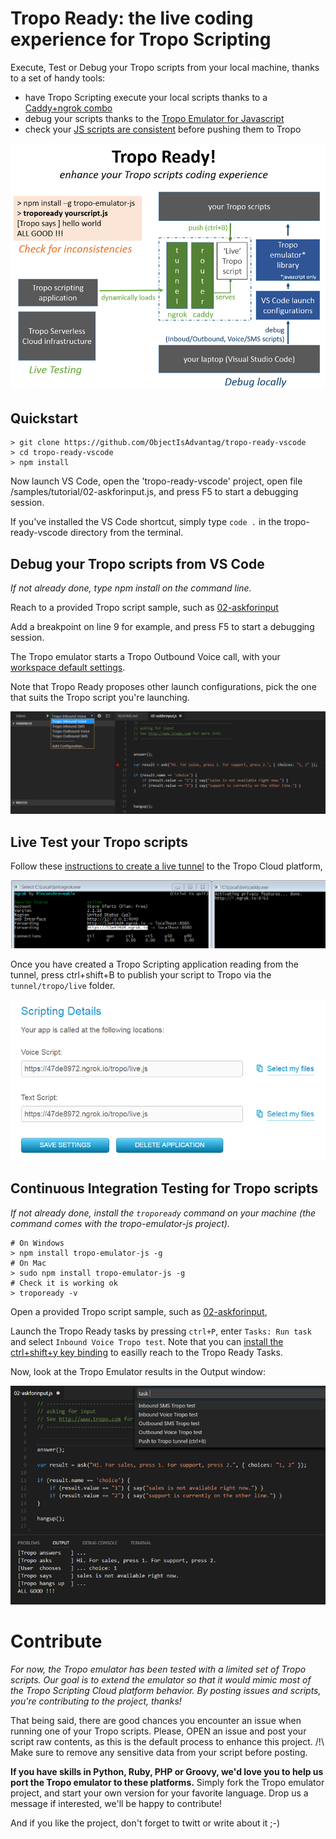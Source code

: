 # Tropo Ready: the live coding experience for Tropo Scripting

Execute, Test or Debug your Tropo scripts from your local machine, thanks to a set of handy tools:
- have Tropo Scripting execute your local scripts thanks to a [Caddy+ngrok combo](#tropo-scripts-live-execution)
- debug your scripts thanks to the [Tropo Emulator for Javascript](#tropo-scripts-debugging)
- check your [JS scripts are consistent](#tropo-scripts-testing) before pushing them to Tropo

![Tropo Ready Big Picture](docs/tropo-ready-big-picture.png)


## Quickstart

```shell
> git clone https://github.com/ObjectIsAdvantag/tropo-ready-vscode
> cd tropo-ready-vscode
> npm install
```

Now launch VS Code, open the 'tropo-ready-vscode' project, open file /samples/tutorial/02-askforinput.js,
and press F5 to start a debugging session.

If you've installed the VS Code shortcut, simply type `code .` in the tropo-ready-vscode directory from the terminal.


## Debug your Tropo scripts from VS Code

_If not already done, type npm install on the command line._

Reach to a provided Tropo script sample, such as [02-askforinput](samples/tutorial/02-askforinput.js)

Add a breakpoint on line 9 for example, and press F5 to start a debugging session.

The Tropo emulator starts a Tropo Outbound Voice call, with your [workspace default settings](.vscode/settings.json).

Note that Tropo Ready proposes other launch configurations, pick the one that suits the Tropo script you're launching.

![Tropo Ready Launch Configurations](docs/tropo-launch-configurations.png)


## Live Test your Tropo scripts

Follow these [instructions to create a live tunnel](tunnel/README.md) to the Tropo Cloud platform,

![Tropo Ready Tunnel](docs/launch-caddy-ngrok-combo.png)

Once you have created a Tropo Scripting application reading from the tunnel,
press ctrl+shift+B to publish your script to Tropo via the `tunnel/tropo/live` folder.

![Tropo Scripting Application](docs/tropo-script-served-via-tunnel.png)


## Continuous Integration Testing for Tropo scripts

_If not already done, install the `tropoready` command on your machine (the command comes with the tropo-emulator-js project)._


```shell
# On Windows
> npm install tropo-emulator-js -g
# On Mac
> sudo npm install tropo-emulator-js -g
# Check it is working ok
> tropoready -v
```

Open a provided Tropo script sample, such as [02-askforinput](samples/tutorial/02-askforinput.js), 

Launch the Tropo Ready tasks by pressing `ctrl+P`, enter `Tasks: Run task` and select `Inbound Voice Tropo test`.
Note that you can [install the ctrl+shift+y key binding](vscode/README.md) to easilly reach to the Tropo Ready Tasks.

Now, look at the Tropo Emulator results in the Output window:

![Tropo Ready Tasks](docs/tropo-ready-tasks.png)



# Contribute

_For now, the Tropo emulator has been tested with a limited set of Tropo scripts.
Our goal is to extend the emulator so that it would mimic most of the Tropo Scripting Cloud platform behavior.
By posting issues and scripts, you're contributing to the project, thanks!_

That being said, there are good chances you encounter an issue when running one of your Tropo scripts.
Please, OPEN an issue and post your script raw contents, as this is the default process to enhance this project.
/!\ Make sure to remove any sensitive data from your script before posting.

**If you have skills in Python, Ruby, PHP or Groovy, we'd love you to help us port the Tropo emulator to these platforms.**
Simply fork the Tropo emulator project, and start your own version for your favorite language.
Drop us a message if interested, we'll be happy to contribute!

And if you like the project, don't forget to twitt or write about it ;-)










